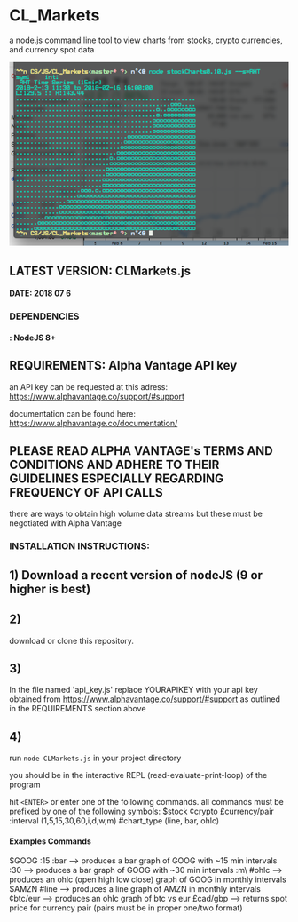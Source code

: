 # CL_Markets
a node.js command line tool to view charts from stocks, crypto currencies, and currency spot data

![screen shot](img/rht15.png)

## LATEST VERSION: CLMarkets.js
#### DATE: 2018 07 6

### DEPENDENCIES
#### : NodeJS 8+

## REQUIREMENTS: Alpha Vantage API key
an API key can be requested at this adress:  https://www.alphavantage.co/support/#support

documentation can be found here: https://www.alphavantage.co/documentation/

## PLEASE READ ALPHA VANTAGE's TERMS AND CONDITIONS AND ADHERE TO THEIR GUIDELINES ESPECIALLY REGARDING FREQUENCY OF API CALLS

there are ways to obtain high volume data streams but these must be negotiated with Alpha Vantage


### INSTALLATION INSTRUCTIONS:
## 1) Download a recent version of nodeJS (9 or higher is best)

## 2) 
download or clone this repository. 

## 3) 
In the file named 'api_key.js' replace YOURAPIKEY with your api key obtained from https://www.alphavantage.co/support/#support
as outlined in the REQUIREMENTS section above

## 4)
run `node CLMarkets.js` in your project directory

you should be in the interactive REPL (read-evaluate-print-loop) of the program

hit `<ENTER>` or enter one of the following commands. all commands must be prefixed by one of the following symbols:
$stock
¢crypto
£currency/pair
:interval (1,5,15,30,60,i,d,w,m)
\#chart_type (line, bar, ohlc)

#### Examples Commands

$GOOG :15 :bar  --> produces a bar graph of GOOG with ~15 min intervals
:30             --> produces a bar graph of GOOG with ~30 min intervals
:m\ #ohlc       --> produces an ohlc (open high low close) graph of GOOG in monthly intervals
$AMZN #line     --> produces a line graph of AMZN in monthly intervals
¢btc/eur        --> produces an ohlc graph of btc vs eur
£cad/gbp        --> returns spot price for currency pair (pairs must be in proper one/two format)
